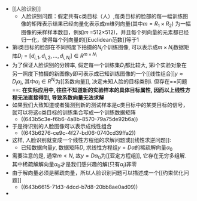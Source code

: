 - [[人脸识别]]
	- 人脸识别问题：假定共有c类目标（人）,每类目标的脸部的每一幅训练图像的矩阵表示结果已经向量化表示成m维列向量(其中$m=R_1\times R_2$)  为一幅图像的采样样本数目，例如𝑚 =512×512)，并且每个列向量的元素都已经归一化，使得每个列向量的[[Euclidean范数]]等于1
- 第i类目标的脸部在不同照度下拍摄的$N_i$个训练图像, 可以表示成$m\times N_i$数据矩阵$D_i=[d_{i,1},d_{i,2},...,d_{i,N_i}]\in R^{m\times N_i}$
- 为了保证人脸识别的分辨率, 假定每一个训练集$D_i$都比较大, 第i个实验对象在另一照度下拍摄的新图像y即可表示成已知训练图像的一个[[线性组合]]$y\approx D_i\alpha_i$, 其中$\alpha_i\in R^{N_i}$为[[系数向量]], 决定未知人脸的目标类别i. 但存在==问题==: **在实际应用中, 往往不知道新的实验样本的具体目标属性, 因而以上线性方程无法直接得到, 导致系数向量无法求解**
- 如果我们大致知道或者猜测到新的测试样本是c类目标中的某类目标的信号，就可以将这c类目标的训练集合写成一个训练数据矩阵
	- ((643b5c3e-f6b6-4a8b-8570-79a75de92b6a))
- 于是待识别的人脸图像可以表示成线性组合
	- ((643b6276-ce9c-4f27-bd06-0740cd39ffa2))
- 这样, 人脸识别就变成一个线性方程组的求解问题或[[线性求逆问题]]:
	- 已知数据向量$y$, 数据矩阵$D$, 求线性方程组$y=D\alpha$的稀疏解向量$\alpha_0$
- 需要注意的是, 通常$m<N$, 故$y =D\alpha_0$为[[亚定方程组]], 它存在无穷多组解. 其中稀疏解解向量$\alpha_0$才是我们感兴趣的解(只有$\alpha_i$)非零
- 由于解向量必须是稀疏向量，所以人脸识别问题可以描述成一个[[约束优化问题]]
	- ((643b6615-71d3-4dcd-b7d8-20bb8ae0ad09))
-